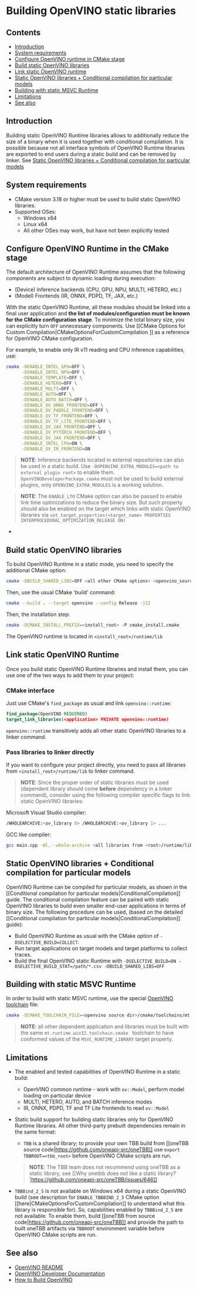 # Building OpenVINO static libraries

## Contents

- [Introduction](#introduction)
- [System requirements](#system-requirements)
- [Configure OpenVINO runtime in CMake stage](#configure-openvino-runtime-in-cmake-stage)
- [Build static OpenVINO libraries](#build-static-openvino-libraries)
- [Link static OpenVINO runtime](#link-static-openvino-runtime)
- [Static OpenVINO libraries + Conditional compilation for particular models](#static-openvino-libraries--conditional-compilation-for-particular-models)
- [Building with static MSVC Runtime](#building-with-static-msvc-runtime)
- [Limitations](#limitations)
- [See also](#see-also)

## Introduction

Building static OpenVINO Runtime libraries allows to additionally reduce the size of a binary when it is used together with conditional compilation.
It is possible because not all interface symbols of OpenVINO Runtime libraries are exported to end users during a static build and can be removed by linker. See [Static OpenVINO libraries + Conditional compilation for particular models](#static-openvino-libraries--conditional-compilation-for-particular-models)

## System requirements

* CMake version 3.18 or higher must be used to build static OpenVINO libraries.
* Supported OSes:
    * Windows x64
    * Linux x64
    * All other OSes may work, but have not been explicitly tested

## Configure OpenVINO Runtime in the CMake stage

The default architecture of OpenVINO Runtime assumes that the following components are subject to dynamic loading during execution:
* (Device) Inference backends (CPU, GPU, NPU, MULTI, HETERO, etc.)
* (Model) Frontends (IR, ONNX, PDPD, TF, JAX, etc.)

With the static OpenVINO Runtime, all these modules should be linked into a final user application and **the list of modules/configuration must be known for the CMake configuration stage**. To minimize the total binary size, you can explicitly turn `OFF` unnecessary components. Use [[CMake Options for Custom Compilation|CMakeOptionsForCustomCompilation ]] as a reference for OpenVINO CMake configuration.

For example, to enable only IR v11 reading and CPU inference capabilities, use:
```sh
cmake -DENABLE_INTEL_GPU=OFF \
      -DENABLE_INTEL_NPU=OFF \
      -DENABLE_TEMPLATE=OFF \
      -DENABLE_HETERO=OFF \
      -DENABLE_MULTI=OFF \
      -DENABLE_AUTO=OFF \
      -DENABLE_AUTO_BATCH=OFF \
      -DENABLE_OV_ONNX_FRONTEND=OFF \
      -DENABLE_OV_PADDLE_FRONTEND=OFF \
      -DENABLE_OV_TF_FRONTEND=OFF \
      -DENABLE_OV_TF_LITE_FRONTEND=OFF \
      -DENABLE_OV_JAX_FRONTEND=OFF \
      -DENABLE_OV_PYTORCH_FRONTEND=OFF \
      -DENABLE_OV_JAX_FRONTEND=OFF \
      -DENABLE_INTEL_CPU=ON \
      -DENABLE_OV_IR_FRONTEND=ON
```

> **NOTE**: Inference backends located in external repositories can also be used in a static build. Use `-DOPENVINO_EXTRA_MODULES=<path to external plugin root>` to enable them. `OpenVINODeveloperPackage.cmake` must not be used to build external plugins, only `OPENVINO_EXTRA_MODULES` is a working solution.

> **NOTE**: The `ENABLE_LTO` CMake option can also be passed to enable link time optimizations to reduce the binary size. But such property should also be enabled on the target which links with static OpenVINO libraries via `set_target_properties(<target_name> PROPERTIES INTERPROCEDURAL_OPTIMIZATION_RELEASE ON)`
-
## Build static OpenVINO libraries

To build OpenVINO Runtime in a static mode, you need to specify the additional CMake option:

```sh
cmake -DBUILD_SHARED_LIBS=OFF <all other CMake options> <openvino_sources root>
```

Then, use the usual CMake 'build' command:

```sh
cmake --build . --target openvino --config Release -j12
```

Then, the installation step:

```sh
cmake -DCMAKE_INSTALL_PREFIX=<install_root> -P cmake_install.cmake
```

The OpenVINO runtime is located in `<install_root>/runtime/lib`

## Link static OpenVINO Runtime

Once you build static OpenVINO Runtime libraries and install them, you can use one of the two ways to add them to your project:

### CMake interface

Just use CMake's `find_package` as usual and link `openvino::runtime`:

```cmake
find_package(OpenVINO REQUIRED)
target_link_libraries(<application> PRIVATE openvino::runtime)
```

`openvino::runtime` transitively adds all other static OpenVINO libraries to a linker command. 

### Pass libraries to linker directly

If you want to configure your project directly, you need to pass all libraries from `<install_root>/runtime/lib` to linker command.

> **NOTE**: Since the proper order of static libraries must be used (dependent library should come **before** dependency in a linker command), consider using the following compiler specific flags to link static OpenVINO libraries:

Microsoft Visual Studio compiler:
```sh
/WHOLEARCHIVE:<ov_library 0> /WHOLEARCHIVE:<ov_library 1> ...
```

GCC like compiler:
```sh
gcc main.cpp -Wl,--whole-archive <all libraries from <root>/runtime/lib> > -Wl,--no-whole-archive -o a.out
```

## Static OpenVINO libraries + Conditional compilation for particular models

OpenVINO Runtime can be compiled for particular models, as shown in the [[Conditional compilation for particular models|ConditionalCompilation]] guide.
The conditional compilation feature can be paired with static OpenVINO libraries to build even smaller end-user applications in terms of binary size. The following procedure can be used, (based on the detailed [[Conditional compilation for particular models|ConditionalCompilation]] guide):

* Build OpenVINO Runtime as usual with the CMake option of `-DSELECTIVE_BUILD=COLLECT`.
* Run target applications on target models and target platforms to collect traces.
* Build the final OpenVINO static Runtime with `-DSELECTIVE_BUILD=ON -DSELECTIVE_BUILD_STAT=/path/*.csv -DBUILD_SHARED_LIBS=OFF`

## Building with static MSVC Runtime

In order to build with static MSVC runtime, use the special [OpenVINO toolchain](https://github.com/openvinotoolkit/openvino/blob/master/cmake/toolchains/mt.runtime.win32.toolchain.cmake) file:

```sh
cmake -DCMAKE_TOOLCHAIN_FILE=<openvino source dir>/cmake/toolchains/mt.runtime.win32.toolchain.cmake <other options>
```

> **NOTE**: all other dependent application and libraries must be built with the same `mt.runtime.win32.toolchain.cmake ` toolchain to have conformed values of the `MSVC_RUNTIME_LIBRARY` target property.

## Limitations

* The enabled and tested capabilities of OpenVINO Runtime in a static build:
    * OpenVINO common runtime - work with `ov::Model`, perform model loading on particular device
    * MULTI, HETERO, AUTO, and BATCH inference modes
    * IR, ONNX, PDPD, TF and TF Lite frontends to read `ov::Model`
* Static build support for building static libraries only for OpenVINO Runtime libraries. All other third-party prebuilt dependencies remain in the same format:
    * `TBB` is a shared library; to provide your own TBB build from [[oneTBB source code|https://github.com/oneapi-src/oneTBB]] use `export TBBROOT=<tbb_root>` before OpenVINO CMake scripts are run.

    > **NOTE**: The TBB team does not recommend using oneTBB as a static library, see [[Why onetbb does not like a static library?|https://github.com/oneapi-src/oneTBB/issues/646]]

* `TBBBind_2_5` is not available on Windows x64 during a static OpenVINO build (see description for `ENABLE_TBBBIND_2_5` CMake option [[here|CMakeOptionsForCustomCompilation]] to understand what this library is responsible for). So, capabilities enabled by `TBBBind_2_5` are not available. To enable them, build [[oneTBB from source code|https://github.com/oneapi-src/oneTBB]] and provide the path to built oneTBB artifacts via `TBBROOT` environment variable before OpenVINO CMake scripts are run.

## See also

 * [OpenVINO README](../../README.md)
 * [OpenVINO Developer Documentation](index.md)
 * [How to Build OpenVINO](build.md)
